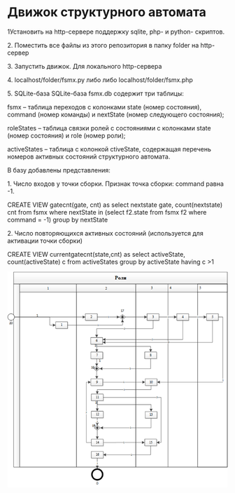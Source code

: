 # Движок структурного автомата
<p>1Установить на http-сервере поддержку sqlite, php- и python- скриптов.
<p>2. Поместить все файлы из этого репозитория в папку folder на http-сервер
<p>3. Запустить движок. Для локального  http-сервера
<p>4. localhost/folder/fsmx.py либо либо localhost/folder/fsmx.php
<p>5. SQLite-база SQLite-база fsmx.db содержит три таблицы:
<p>fsmx 	– таблица переходов с колонками state (номер состояния), command (номер команды) и nextState (номер следующего состояния);
<p>roleStates	– таблица связки ролей с состояниями с колонками state (номер состояния) и role (номер роли);
<p>activeStates	– таблица	с колонкой ctiveState, содержащая перечень номеров активных состояний структурного автомата.
<p>В базу добавлены представления:
<p>1.	Число входов у точки сборки. Признак точка сборки: command равна -1. 
<p>CREATE VIEW gatecnt(gate, cnt) as select nextstate gate, count(nextstate) cnt from fsmx  where nextState in (select f2.state from fsmx f2 where command = -1) group by nextState
<p>2.	Число повторяющихся активных состояний (используется для активации точки сборки)
<p>CREATE VIEW currentgatecnt(state,cnt) as select activeState, count(activeState) c from activeStates group by activeState having c >1




![s](https://github.com/GrigoryevV/StructuralStateMachine/blob/main/fsmx.png)



